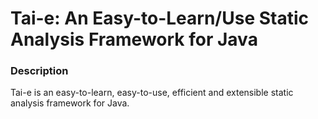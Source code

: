 # Tai-e: An Easy-to-Learn/Use Static Analysis Framework for Java

### Description
Tai-e is an easy-to-learn, easy-to-use, efficient and extensible static analysis framework for Java.
